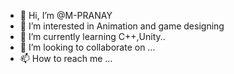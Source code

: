- 👋 Hi, I’m @M-PRANAY
- 👀 I’m interested in Animation and game designing
- 🌱 I’m currently learning C++,Unity..
- 💞️ I’m looking to collaborate on ...
- 📫 How to reach me ...

<!---
M-PRANAY/M-PRANAY is a ✨ special ✨ repository because its `README.md` (this file) appears on your GitHub profile.
You can click the Preview link to take a look at your changes.
--->
